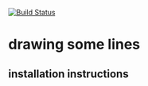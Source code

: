 
[![Build Status](https://travis-ci.org/collleenwang/storytelling-lines.svg?branch=master)](https://travis-ci.org/collleenwang/storytelling-lines)
# drawing some lines

## installation instructions

